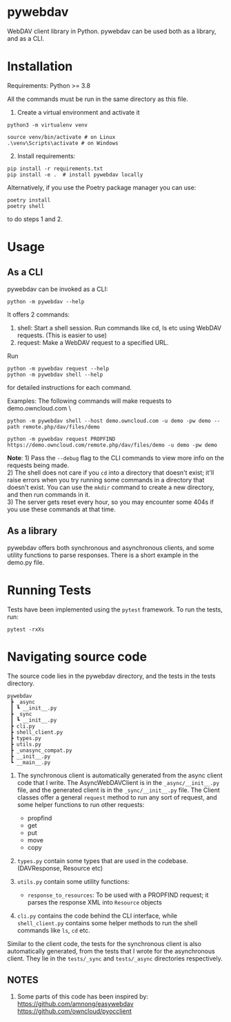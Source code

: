 # pywebdav

WebDAV client library in Python.
pywebdav can be used both as a library, and as a CLI.

# Installation
Requirements: Python >= 3.8

All the commands must be run in the same directory as this file.

1) Create a virtual environment and activate it
```
python3 -m virtualenv venv
```
```
source venv/bin/activate # on Linux
.\venv\Scripts\activate # on Windows
```

2) Install requirements:
```
pip install -r requirements.txt
pip install -e .  # install pywebdav locally
```
Alternatively, if you use the Poetry package manager you can use:
```
poetry install
poetry shell
```
to do steps 1 and 2.

# Usage
## As a CLI
pywebdav can be invoked as a CLI:
```
python -m pywebdav --help
```

It offers 2 commands:
1) shell: Start a shell session. Run commands like cd, ls etc using WebDAV requests. (This is easier to use)
2) request: Make a WebDAV request to a specified URL.

Run
```
python -m pywebdav request --help
python -m pywebdav shell --help
```
for detailed instructions for each command.

Examples: The following commands will make requests to demo.owncloud.com \
```
python -m pywebdav shell --host demo.owncloud.com -u demo -pw demo --path remote.php/dav/files/demo
```
```
python -m pywebdav request PROPFIND https://demo.owncloud.com/remote.php/dav/files/demo -u demo -pw demo
```

**Note**: 1) Pass the `--debug` flag to the CLI commands to view more info on the requests being made. \
2) The shell does not care if you `cd` into a directory that doesn't exist; it'll raise errors when you try running some commands in a directory that doesn't exist. You can use the `mkdir` command to create a new directory, and then run
commands in it. \
3) The server gets reset every hour, so you may encounter some 404s if you use these commands at that time.

## As a library
pywebdav offers both synchronous and asynchronous clients, and some utility functions to parse responses.
There is a short example in the demo.py file.

# Running Tests
Tests have been implemented using the `pytest` framework.
To run the tests, run:
```
pytest -rxXs
```

# Navigating source code
The source code lies in the pywebdav directory, and the tests in the tests directory.
```
pywebdav
 ┣ _async
 ┃ ┗ __init__.py
 ┣ _sync
 ┃ ┗ __init__.py
 ┣ cli.py
 ┣ shell_client.py
 ┣ types.py
 ┣ utils.py
 ┣ _unasync_compat.py
 ┣ __init__.py
 ┗ __main__.py
```
1) The synchronous client is automatically generated from the async client code that I write. The AsyncWebDAVClient
is in the `_async/__init__.py` file, and the generated client is in the `_sync/__init__.py` file.
The Client classes offer a general `request` method to run any sort of request, and some helper functions to run other requests:
    - propfind
    - get
    - put
    - move
    - copy

2) `types.py` contain some types that are used in the codebase. (DAVResponse, Resource etc)
3) `utils.py` contain some utility functions:
    - `response_to_resources`: To be used with a PROPFIND request; it parses the response XML into `Resource` objects
4) `cli.py` contains the code behind the CLI interface, while `shell_client.py` contains some helper methods to run the
shell commands like `ls`, `cd` etc.


Similar to the client code, the tests for the synchronous client is also automatically generated, from the tests that I
wrote for the asynchronous client. They lie in the `tests/_sync` and `tests/_async` directories respectively.

## NOTES
1) Some parts of this code has been inspired by: \
https://github.com/amnong/easywebdav \
https://github.com/owncloud/pyocclient
